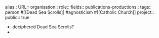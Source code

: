 alias::
URL::
organisation::
role::
fields::
publications-productions:: 
tags:: person #[[Dead Sea Scrolls]] #agnosticism #[[Catholic Church]] 
project::
public:: true

- deciphered Dead Sea Scrolls?
-